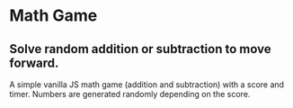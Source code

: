 # Math Game
## Solve random addition or subtraction to move forward.
A simple vanilla JS math game (addition and subtraction) with a score and timer. Numbers are generated randomly depending on the score.
